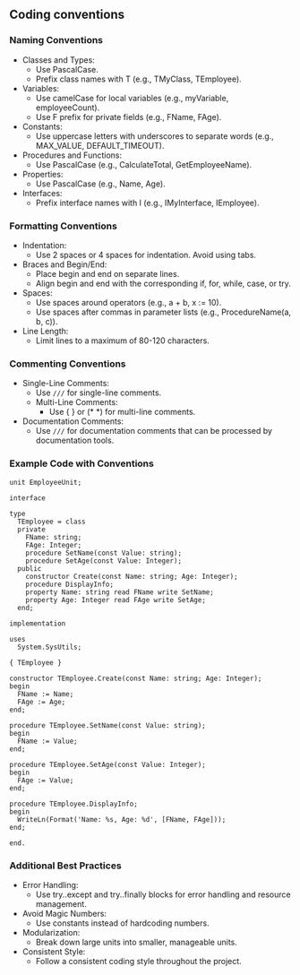 ## Coding conventions
### Naming Conventions
* Classes and Types:
  * Use PascalCase.
  * Prefix class names with T (e.g., TMyClass, TEmployee).
* Variables:
  * Use camelCase for local variables (e.g., myVariable, employeeCount).
  * Use F prefix for private fields (e.g., FName, FAge).
* Constants:
  * Use uppercase letters with underscores to separate words (e.g., MAX_VALUE, DEFAULT_TIMEOUT).
* Procedures and Functions:
  * Use PascalCase (e.g., CalculateTotal, GetEmployeeName).
* Properties:
  * Use PascalCase (e.g., Name, Age).
* Interfaces:
  * Prefix interface names with I (e.g., IMyInterface, IEmployee).

### Formatting Conventions
* Indentation:
  * Use 2 spaces or 4 spaces for indentation. Avoid using tabs.
* Braces and Begin/End:
  * Place begin and end on separate lines.
  * Align begin and end with the corresponding if, for, while, case, or try.
* Spaces:
  * Use spaces around operators (e.g., a + b, x := 10).
  * Use spaces after commas in parameter lists (e.g., ProcedureName(a, b, c)).
* Line Length:
  * Limit lines to a maximum of 80-120 characters.

### Commenting Conventions
* Single-Line Comments:
  * Use `///` for single-line comments.
  * Multi-Line Comments:
    * Use { } or (* *) for multi-line comments.
* Documentation Comments:
  * Use `///` for documentation comments that can be processed by documentation tools.

### Example Code with Conventions
```
unit EmployeeUnit;

interface

type
  TEmployee = class
  private
    FName: string;
    FAge: Integer;
    procedure SetName(const Value: string);
    procedure SetAge(const Value: Integer);
  public
    constructor Create(const Name: string; Age: Integer);
    procedure DisplayInfo;
    property Name: string read FName write SetName;
    property Age: Integer read FAge write SetAge;
  end;

implementation

uses
  System.SysUtils;

{ TEmployee }

constructor TEmployee.Create(const Name: string; Age: Integer);
begin
  FName := Name;
  FAge := Age;
end;

procedure TEmployee.SetName(const Value: string);
begin
  FName := Value;
end;

procedure TEmployee.SetAge(const Value: Integer);
begin
  FAge := Value;
end;

procedure TEmployee.DisplayInfo;
begin
  WriteLn(Format('Name: %s, Age: %d', [FName, FAge]));
end;

end.
```

### Additional Best Practices
* Error Handling:
  * Use try..except and try..finally blocks for error handling and resource management.
* Avoid Magic Numbers:
  * Use constants instead of hardcoding numbers.
* Modularization:
  * Break down large units into smaller, manageable units.
* Consistent Style:
  * Follow a consistent coding style throughout the project.